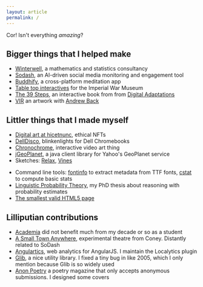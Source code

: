 ```yaml
---
layout: article
permalink: /
---
```


Cor! Isn't everything _amazing_?

## Bigger things that I helped make

<!-- - [AdAppTive](http://www.redfoxmedia.co/), a rule-based ad broker -->
- [Winterwell](http://www.winterwell.com), a mathematics and statistics consultancy
- [Sodash](http://sodash.com), an AI-driven social media monitoring and engagement tool
- [Buddhify](http://buddhify.com/), a cross-platform meditation app
- [Table top interactives](https://isodesign.co.uk/projects/first-world-war-gallery-av-installations-interactives) for the Imperial War Museum
- [The 39 Steps](http://thestorymechanics.com/digital-adaptations/the-thirty-nine-steps/), an interactive book from from [Digital Adaptations](http://thestorymechanics.com/digital-adaptations/)
- [VIR](http://andrewback.net/works/VIR) an artwork with [Andrew Back](http://andrewback.net)
<!-- - [Devbot](https://www.google.co.uk/?#q=devbot+edinburgh+robotics), now defunct full stack robotics toolkit -->
<!-- - [Ginsberg](https://www.youtube.com/watch?app=desktop&v=3pB5GwO93W8&list=PLB5B179D13EDCCA7A&index=68), now defunct place to track your emotional and physical wellbeing -->

## Littler things that I made myself

- [Digital art at hicetnunc](https://objkt.com/profile/joehalliwell/created), ethical NFTs
- [DellDisco](https://chrome.google.com/webstore/detail/delldisco/afklhpnabnbhaommppgieeaaphdekbjk?hl=en-GB), blinkenlights for Dell Chromebooks
- [Chronochrome](http://www.joehalliwell.com/chronochrome), interactive video art thing
- [jGeoPlanet](http://joehalliwell.com/jGeoPlanet/), a java client library for Yahoo's GeoPlanet service
- Sketches: [Relax](relax.html), [Vines](sketch/vines.html)
<!-- - Talks: [Building an online system with Hadoop](online-hadoop/index.html) -->
- Command line tools: [fontinfo](https://github.com/joehalliwell/fontinfo) to extract metadata from TTF fonts, [cstat](https://github.com/joehalliwell/cstat) to compute basic stats
- [Linguistic Probability Theory](thesis.pdf), my PhD thesis about reasoning with probability estimates
- [The smallest valid HTML5 page](view-source:http://www.joehalliwell.com/blank.html)

## Lilliputian contributions

- [Academia](https://scholar.google.co.uk/scholar?q=%22Joe+Halliwell%22&btnG=&hl=en&as_sdt=0%2C5) did not benefit much from my decade or so as a student
- [A Small Town Anywhere](http://coneyhq.org/2012/01/21/a-small-town-anywhere-2/), experimental theatre from Coney. Distantly related to SoDash
- [Angulartics](http://angulartics.github.io/), web analytics for AngularJS. I maintain the Localytics plugin
- [Glib](https://developer.gnome.org/glib/stable/), a nice utility library. I fixed a tiny bug in like 2005, which I only mention because Glib is so widely used
- [Anon Poetry](http://anonpoetrymagazine.tumblr.com/) a poetry magazine that only accepts anonymous submissions. I designed some covers
